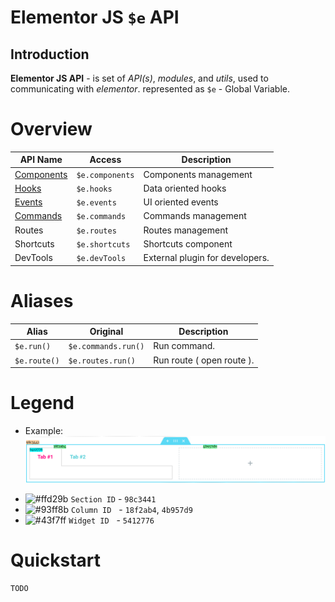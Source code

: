 # Elementor JS `$e`  API
## Introduction

**Elementor JS API** - is set of *API(s)*, *modules*, and *utils*, used to communicating with *elementor*.
 represented as `$e` - Global Variable.

# Overview
| API Name                           | Access          | Description                    |
|------------------------------------|-----------------|--------------------------------|
| [Components](api/ecomponents.md)   | `$e.components` | Components management 
| [Hooks](api/ehooks.md)             | `$e.hooks`      | Data oriented hooks   
| [Events](api/eevents.md)           | `$e.events`     | UI oriented events    
| [Commands](api/ecommands.md)       | `$e.commands`   | Commands management   
| Routes                             | `$e.routes`     | Routes management      
| Shortcuts                          | `$e.shortcuts`  | Shortcuts component      
| DevTools                           | `$e.devTools`   | External plugin for developers. 


# Aliases
| Alias        | Original            | Description			     |
|--------------|---------------------|---------------------------|
| `$e.run()`   | `$e.commands.run()` | Run command.              |
| `$e.route()` | `$e.routes.run()`   | Run route ( open route ). |

# Legend
* Example:
![base-1](images/base/legend-section-widget-tabs.png)
- ![#ffd29b](https://placehold.it/15/ffd29b/000000?text=+)  `Section ID` - `98c3441`
- ![#93ff8b](https://placehold.it/15/93ff8b/000000?text=+) `Column ID` &nbsp;&nbsp;- `18f2ab4`, `4b957d9`
- ![#43f7ff](https://placehold.it/15/43f7ff/000000?text=+)  `Widget ID` &nbsp;&nbsp;- `5412776`


# Quickstart
    TODO

